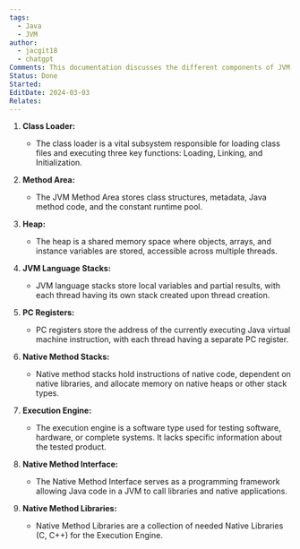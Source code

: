 ```yaml
---
tags:
  - Java
  - JVM
author:
  - jacgit18
  - chatgpt
Comments: This documentation discusses the different components of JVM.
Status: Done
Started: 
EditDate: 2024-03-03
Relates:
---
```

1. **Class Loader:**
   - The class loader is a vital subsystem responsible for loading class files and executing three key functions: Loading, Linking, and Initialization.

2. **Method Area:**
   - The JVM Method Area stores class structures, metadata, Java method code, and the constant runtime pool.

3. **Heap:**
   - The heap is a shared memory space where objects, arrays, and instance variables are stored, accessible across multiple threads.

4. **JVM Language Stacks:**
   - JVM language stacks store local variables and partial results, with each thread having its own stack created upon thread creation.

5. **PC Registers:**
   - PC registers store the address of the currently executing Java virtual machine instruction, with each thread having a separate PC register.

6. **Native Method Stacks:**
   - Native method stacks hold instructions of native code, dependent on native libraries, and allocate memory on native heaps or other stack types.

7. **Execution Engine:**
   - The execution engine is a software type used for testing software, hardware, or complete systems. It lacks specific information about the tested product.

8. **Native Method Interface:**
   - The Native Method Interface serves as a programming framework allowing Java code in a JVM to call libraries and native applications.

9. **Native Method Libraries:**
   - Native Method Libraries are a collection of needed Native Libraries (C, C++) for the Execution Engine.

